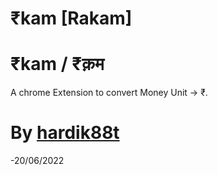 # ₹kam [Rakam]
# ₹kam / ₹क़म <!-- र -->
A chrome Extension to convert Money Unit -> ₹. 


# By [hardik88t](https://github.com/hardik88t)
-20/06/2022
